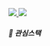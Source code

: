 <p>
  <a href="https://blog.naver.com/rlagpwlsq789" target="_blank"><img src="https://img.shields.io/badge/Blog-DD0B78?style=flat-square&logo=GitHub%20Sponsors&logoColor=white"</a>
  <a href="mailto:rlagpwlsq78@gmail.com" target="_blank"><img src="https://img.shields.io/badge/rlagpwlsq78@gmail.com-EA4335?style=flat-square&logo=Gmail&logoColor=white"></a>
</p>
  
##### :muscle: 관심스택
